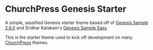 # ChurchPress Genesis Starter
A simple, sassified Genesis starter theme based off of [Genesis Sample 2.6.0](https://www.studiopress.com/sample/) and Sridhar Katakam's [Genesis Sample Sass](https://github.com/srikat/genesis-sample-sass).

This is the starter theme used to kick off development on many [ChurchPress](https://churchpress.co/) themes.

